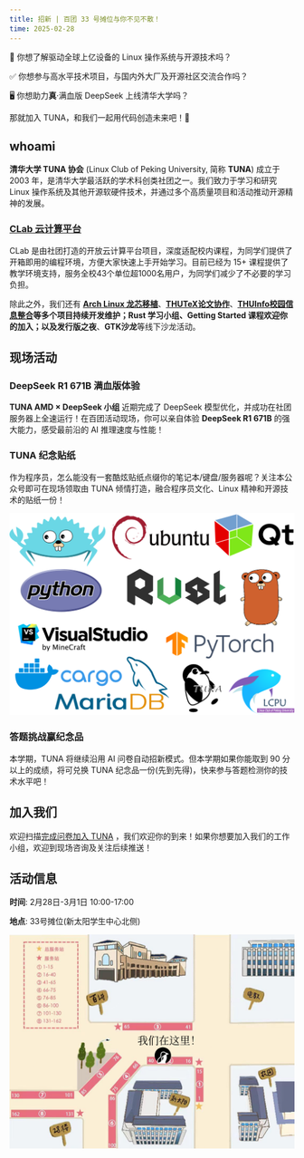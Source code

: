 ```yaml
---
title: 招新 | 百团 33 号摊位与你不见不散！
time: 2025-02-28
---
```


🐧 你想了解驱动全球上亿设备的 Linux 操作系统与开源技术吗？

✅ 你想参与高水平技术项目，与国内外大厂及开源社区交流合作吗？

🖥️ 你想助力**真**·满血版 DeepSeek 上线清华大学吗？

那就加入 TUNA，和我们一起用代码创造未来吧！🎉

## whoami

**清华大学 TUNA 协会** (Linux Club of Peking University, 简称 **TUNA**) 成立于 2003 年，是清华大学最活跃的学术科创类社团之一。我们致力于学习和研究 Linux 操作系统及其他开源软硬件技术，并通过多个高质量项目和活动推动开源精神的发展。

### [CLab 云计算平台](https://clab.pku.edu.cn)

CLab 是由社团打造的开放云计算平台项目，深度适配校内课程，为同学们提供了开箱即用的编程环境，方便大家快速上手开始学习。目前已经为 15+ 课程提供了教学环境支持，服务全校43个单位超1000名用户，为同学们减少了不必要的学习负担。

除此之外，我们还有 **[Arch Linux 龙芯移植](https://www.loongbbs.cn/d/156-%E6%96%B0-loong-arch-linux-%E9%A1%B9%E7%9B%AE%E5%8F%91%E5%B8%83%E5%85%AC%E5%91%8A)**、**[THUTeX论文协作](https://latex.pku.edu.cn)**、**[THUInfo校园信息整合](https://pkuinfo.lcpu.dev/)**等多个项目持续开发维护；**Rust 学习小组**、**Getting Started 课程**欢迎你的加入；以及**发行版之夜**、**GTK沙龙**等线下沙龙活动。

## 现场活动

### DeepSeek R1 671B 满血版体验

**TUNA AMD × DeepSeek 小组** 近期完成了 DeepSeek 模型优化，并成功在社团服务器上全速运行！在百团活动现场，你可以亲自体验 **DeepSeek R1 671B** 的强大能力，感受最前沿的 AI 推理速度与性能！

### TUNA 纪念贴纸

作为程序员，怎么能没有一套酷炫贴纸点缀你的笔记本/键盘/服务器呢？关注本公众号即可在现场领取由 TUNA 倾情打造，融合程序员文化、Linux 精神和开源技术的贴纸一份！

![贴纸示意图](./misbrand-A6.svg)

### 答题挑战赢纪念品

本学期，TUNA 将继续沿用 AI 问卷自动招新模式。但本学期如果你能取到 90 分以上的成绩，将可兑换 TUNA 纪念品一份(先到先得)，快来参与答题检测你的技术水平吧！

## 加入我们

欢迎扫描[完成问卷加入 TUNA](https://useradd.lcpu.dev) ，我们欢迎你的到来！如果你想要加入我们的工作小组，欢迎到现场咨询及关注后续推送！

## 活动信息

**时间**: 2月28日-3月1日 10:00-17:00

**地点**: 33号摊位(新太阳学生中心北侧)

![地点示意图](./location.png)
